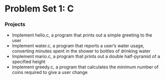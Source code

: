 # Problem Set 1: C

### Projects

* Implement hello.c, a program that prints out a simple greeting to the user
* Implement water.c, a program that reports a user’s water usage, converting minutes spent in the shower to bottles of drinking water
* Implement mario.c, a program that prints out a double half-pyramid of a specified height
* Implement greedy.c, a program that calculates the minimum number of coins required to give a user change
